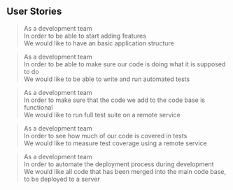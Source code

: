 ## User Stories

> As a development team  
> In order to be able to start adding features  
> We would like to have an basic application structure

> As a development team  
> In order to be able to make sure our code is doing what it is supposed to do  
> We would like to be able to write and run automated tests

> As a development team  
> In order to make sure that the code we add to the code base is functional  
> We would like to run full test suite on a remote service

> As a development team  
> In order to see how much of our code is covered in tests  
> We would like to measure test coverage using a remote service

> As a development team  
> In order to automate the deployment process during development  
> We would like all code that has been merged into the main code base, to be
> deployed to a server
